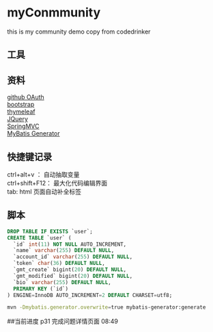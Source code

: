 # myConmmunity
this is my community demo copy from codedrinker

## 工具

## 资料
[github OAuth ](https://developer.github.com/apps/building-oauth-apps/creating-an-oauth-app/)  
[bootstrap](https://v3.bootcss.com/css/)  
[thymeleaf](https://www.thymeleaf.org/)  
[JQuery](jquert.com)  
[SpringMVC](https://docs.spring.io/spring/docs/5.2.4.RELEASE/spring-framework-reference/web.html#spring-web)  
[MyBatis Generator](http://mybatis.org/generator/)

## 快捷键记录
ctrl+alt+v ： 自动抽取变量  
ctrl+shift+F12： 最大化代码编辑界面  
tab: html 页面自动补全标签

## 脚本  
```sql
DROP TABLE IF EXISTS `user`;
CREATE TABLE `user` (
  `id` int(11) NOT NULL AUTO_INCREMENT,
  `name` varchar(255) DEFAULT NULL,
  `account_id` varchar(255) DEFAULT NULL,
  `token` char(36) DEFAULT NULL,
  `gmt_create` bigint(20) DEFAULT NULL,
  `gmt_modified` bigint(20) DEFAULT NULL,
  `bio` varchar(255) DEFAULT NULL,
  PRIMARY KEY (`id`)
) ENGINE=InnoDB AUTO_INCREMENT=2 DEFAULT CHARSET=utf8;

```

```bash
mvn -Dmybatis.generator.overwrite=true mybatis-generator:generate
```

##当前进度
p31 完成问题详情页面 08:49